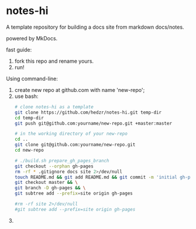 # notes-hi

A template repository for building a docs site from markdown docs/notes.

powered by MkDocs.

fast guide:

1. fork this repo and rename yours.
2. run!

Using command-line:

1. create new repo at github.com with name 'new-repo';
2. use bash:
   ```bash
   # clone notes-hi as a template
   git clone https://github.com/hedzr/notes-hi.git temp-dir
   cd temp-dir
   git push git@github.com:yourname/new-repo.git +master:master
   
   # in the working directory of your new-repo
   cd ..
   git clone git@github.com:yourname/new-repo.git
   cd new-repo

   # ./build.sh prepare_gh_pages_branch
   git checkout --orphan gh-pages
   rm -rf * .gitignore docs site 2>/dev/null
   touch README.md && git add README.md && git commit -m 'initial gh-pages commit' && git push origin gh-pages
   git checkout master && \
   git branch -D gh-pages && \
   git subtree add --prefix=site origin gh-pages
   
   #rm -rf site 2>/dev/null
   #git subtree add --prefix=site origin gh-pages
   ```
3. 


